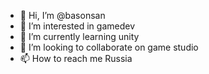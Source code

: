 - 👋 Hi, I’m @basonsan
- 👀 I’m interested in gamedev
- 🌱 I’m currently learning unity
- 💞️ I’m looking to collaborate on game studio
- 📫 How to reach me Russia

<!---
basonsan/basonsan is a ✨ special ✨ repository because its `README.md` (this file) appears on your GitHub profile.
You can click the Preview link to take a look at your changes.
--->
